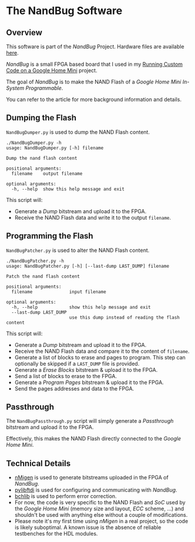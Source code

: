 # The NandBug Software

## Overview

This software is part of the *NandBug* Project. Hardware files are available [here](https://github.com/courk/NandBug-Hardware).

*NandBug* is a small FPGA based board that I used in my [Running Custom Code on a Google Home Mini](https://courk.cc/running-custom-code-google-home-mini-part1) project.

The goal of *NandBug* is to make the NAND Flash of a *Google Home Mini* *In-System Programmable*. 

You can refer to the article for more background information and details.

## Dumping the Flash

`NandBugDumper.py` is used to dump the NAND Flash content.

```text
./NandBugDumper.py -h
usage: NandBugDumper.py [-h] filename

Dump the nand flash content

positional arguments:
  filename    output filename

optional arguments:
  -h, --help  show this help message and exit
```

This script will:

- Generate a *Dump* bitstream and upload it to the FPGA.
- Receive the NAND Flash data and write it to the output `filename`.

## Programming the Flash

`NandBugPatcher.py` is used to alter the NAND Flash content.

```text
./NandBugPatcher.py -h
usage: NandBugPatcher.py [-h] [--last-dump LAST_DUMP] filename

Patch the nand flash content

positional arguments:
  filename              input filename

optional arguments:
  -h, --help            show this help message and exit
  --last-dump LAST_DUMP
                        use this dump instead of reading the flash content
```

This script will:

- Generate a *Dump* bitstream and upload it to the FPGA.
- Receive the NAND Flash data and compare it to the content of `filename`.
- Generate a list of blocks to erase and pages to program. This step can optionally be skipped if a `LAST_DUMP` file is provided.
- Generate a *Erase Blocks* bitstream & upload it to the FPGA.
- Send a list of blocks to erase to the FPGA.
- Generate a *Program Pages* bitstream & upload it to the FPGA.
- Send the pages addresses and data to the FPGA.

## Passthrough

The `NandBugPassthrough.py` script will simply generate a *Passthrough* bitstream and upload it to the FPGA.

Effectively, this makes the NAND Flash directly connected to the *Google Home Mini*.

## Technical Details

- [nMigen](https://github.com/nmigen/nmigen) is used to generate bitstreams uploaded in the FPGA of *NandBug*.
- [pylibftdi](https://pylibftdi.readthedocs.io/en/0.15.0/) is used for configuring and communicating with *NandBug*.
- [bchlib](https://pypi.org/project/bchlib/) is used to perform error correction.
- For now, the code is very specific to the NAND Flash and *SoC* used by the *Google Home Mini* (memory size and layout, *ECC* scheme, ...) and shouldn't be used with anything else without a couple of modifications.
- Please note it's my first time using *nMigen* in a real project, so the code is likely suboptimal. A known issue is the absence of reliable testbenches for the HDL modules.
